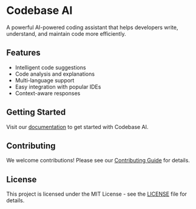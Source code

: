 # Codebase AI

A powerful AI-powered coding assistant that helps developers write, understand, and maintain code more efficiently.

## Features

- Intelligent code suggestions
- Code analysis and explanations
- Multi-language support
- Easy integration with popular IDEs
- Context-aware responses

## Getting Started

Visit our [documentation](https://docs.codebase.ai) to get started with Codebase AI.

## Contributing

We welcome contributions! Please see our [Contributing Guide](CONTRIBUTING.md) for details.

## License

This project is licensed under the MIT License - see the [LICENSE](LICENSE) file for details.
